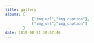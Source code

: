```yaml
---
title: gallery
albums: [
            ["img_url","img_caption"],
            ["img_url","img_caption"]
        ]
date: 2019-08-31 10:57:46
---
```

